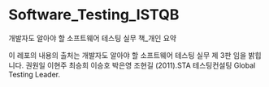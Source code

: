 # Software_Testing_ISTQB
개발자도 알아야 할 소프트웨어 테스팅 실무 책_개인 요약

이 레포의 내용의 출처는 개발자도 알아야 할 소프트웨어 테스팅 실무 제 3판 임을 밝힙니다.
권원일 이현주 최승희 이승호 박은영 조현길 (2011).STA 테스팅컨설팅 Global Testing Leader.


